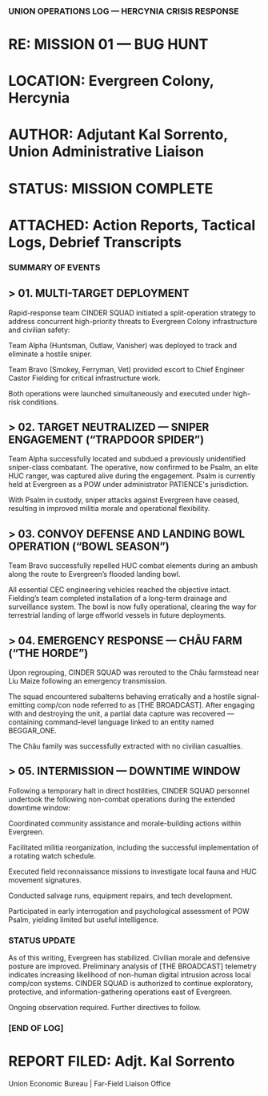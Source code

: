 ### UNION OPERATIONS LOG — HERCYNIA CRISIS RESPONSE
# RE: MISSION 01 — BUG HUNT
# LOCATION: Evergreen Colony, Hercynia
# AUTHOR: Adjutant Kal Sorrento, Union Administrative Liaison
# STATUS: MISSION COMPLETE
# ATTACHED: Action Reports, Tactical Logs, Debrief Transcripts

### SUMMARY OF EVENTS
## > 01. MULTI-TARGET DEPLOYMENT

Rapid-response team CINDER SQUAD initiated a split-operation strategy to address concurrent high-priority threats to Evergreen Colony infrastructure and civilian safety:

Team Alpha (Huntsman, Outlaw, Vanisher) was deployed to track and eliminate a hostile sniper.

Team Bravo (Smokey, Ferryman, Vet) provided escort to Chief Engineer Castor Fielding for critical infrastructure work.

Both operations were launched simultaneously and executed under high-risk conditions.

## > 02. TARGET NEUTRALIZED — SNIPER ENGAGEMENT (“TRAPDOOR SPIDER”)

Team Alpha successfully located and subdued a previously unidentified sniper-class combatant. The operative, now confirmed to be Psalm, an elite HUC ranger, was captured alive during the engagement.
Psalm is currently held at Evergreen as a POW under administrator PATIENCE's jurisdiction.

With Psalm in custody, sniper attacks against Evergreen have ceased, resulting in improved militia morale and operational flexibility.

## > 03. CONVOY DEFENSE AND LANDING BOWL OPERATION (“BOWL SEASON”)

Team Bravo successfully repelled HUC combat elements during an ambush along the route to Evergreen’s flooded landing bowl.

All essential CEC engineering vehicles reached the objective intact. Fielding’s team completed installation of a long-term drainage and surveillance system.
The bowl is now fully operational, clearing the way for terrestrial landing of large offworld vessels in future deployments.

## > 04. EMERGENCY RESPONSE — CHÂU FARM (“THE HORDE”)

Upon regrouping, CINDER SQUAD was rerouted to the Châu farmstead near Liu Maize following an emergency transmission.

The squad encountered subalterns behaving erratically and a hostile signal-emitting comp/con node referred to as [THE BROADCAST].
After engaging with and destroying the unit, a partial data capture was recovered — containing command-level language linked to an entity named BEGGAR_ONE.

The Châu family was successfully extracted with no civilian casualties.

## > 05. INTERMISSION — DOWNTIME WINDOW

Following a temporary halt in direct hostilities, CINDER SQUAD personnel undertook the following non-combat operations during the extended downtime window:

Coordinated community assistance and morale-building actions within Evergreen.

Facilitated militia reorganization, including the successful implementation of a rotating watch schedule.

Executed field reconnaissance missions to investigate local fauna and HUC movement signatures.

Conducted salvage runs, equipment repairs, and tech development.

Participated in early interrogation and psychological assessment of POW Psalm, yielding limited but useful intelligence.

### STATUS UPDATE
As of this writing, Evergreen has stabilized. Civilian morale and defensive posture are improved.
Preliminary analysis of [THE BROADCAST] telemetry indicates increasing likelihood of non-human digital intrusion across local comp/con systems.
CINDER SQUAD is authorized to continue exploratory, protective, and information-gathering operations east of Evergreen.

Ongoing observation required. Further directives to follow.

### [END OF LOG]
# REPORT FILED: Adjt. Kal Sorrento
Union Economic Bureau | Far-Field Liaison Office
